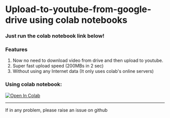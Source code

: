 # Upload-to-youtube-from-google-drive using colab notebooks

### Just run the colab notebook link below!

### Features
1.   Now no need to download video from drive and then upload to youtube.
2.   Super fast upload speed (200MBs in 2 sec)
3.   Without using any Internet data (It only uses colab's online servers)

### Using colab notebook:

[![Open In Colab](https://colab.research.google.com/assets/colab-badge.svg)](https://colab.research.google.com/drive/1F1HcoKuzfAtSGbNVYpO0zq1HbSCeJWhW?usp=sharing)

---
If in any problem, please raise an issue on github
